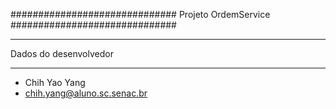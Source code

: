##############################
Projeto OrdemService
##############################

**********************
Dados do desenvolvedor
**********************

* Chih Yao Yang
* chih.yang@aluno.sc.senac.br